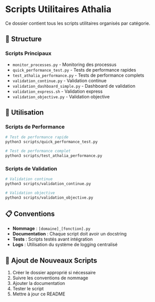 # Scripts Utilitaires Athalia

Ce dossier contient tous les scripts utilitaires organisés par catégorie.

## 📁 **Structure**

### Scripts Principaux
- `monitor_processes.py` - Monitoring des processus
- `quick_performance_test.py` - Tests de performance rapides
- `test_athalia_performance.py` - Tests de performance complets
- `validation_continue.py` - Validation continue
- `validation_dashboard_simple.py` - Dashboard de validation
- `validation_express.sh` - Validation express
- `validation_objective.py` - Validation objective

## 🚀 **Utilisation**

### Scripts de Performance
```bash
# Test de performance rapide
python3 scripts/quick_performance_test.py

# Test de performance complet
python3 scripts/test_athalia_performance.py
```

### Scripts de Validation
```bash
# Validation continue
python3 scripts/validation_continue.py

# Validation objective
python3 scripts/validation_objective.py
```

## 📋 **Conventions**

- **Nommage** : `[domaine]_[fonction].py`
- **Documentation** : Chaque script doit avoir un docstring
- **Tests** : Scripts testés avant intégration
- **Logs** : Utilisation du système de logging centralisé

## 🔧 **Ajout de Nouveaux Scripts**

1. Créer le dossier approprié si nécessaire
2. Suivre les conventions de nommage
3. Ajouter la documentation
4. Tester le script
5. Mettre à jour ce README 